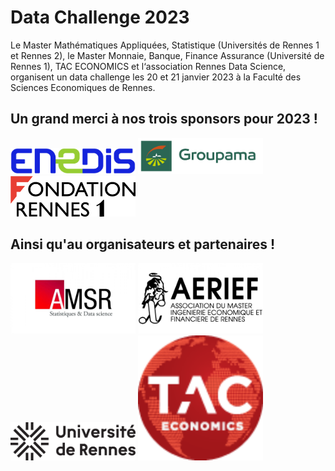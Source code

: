 # Data Challenge 2023

Le Master Mathématiques Appliquées, Statistique (Universités de Rennes 1 et Rennes 2), le Master Monnaie, Banque, Finance Assurance (Université de Rennes 1), TAC ECONOMICS et l‘association Rennes Data Science, organisent un data challenge les 20 et 21 janvier 2023 à la Faculté des Sciences Economiques de Rennes.

## Un grand merci à nos trois sponsors pour 2023 !
<img src="img/logo_enedis.png" width="200">
<img src="img/Groupama_FB_RVB.jpg" width="200">
<img src="img/logo-Fondation-Rennes1-couleur-nobaseline.png" width="200">

## Ainsi qu'au organisateurs et partenaires !
<img src="img/logo_amsr.jpg" width="200">
<img src="img/logo_aerief.jpg" width="200">
<img src="img/UNIRENNES_LOGOnoir_0.png" width="200">
<img src="img/taceconomics-100px-white.png" width="200">
